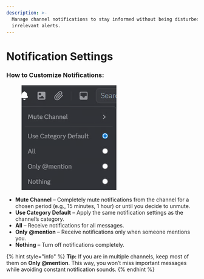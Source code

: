 ```yaml
---
description: >-
  Manage channel notifications to stay informed without being disturbed by
  irrelevant alerts.
---
```


# Notification Settings

### **How to Customize Notifications:**

<figure><img src="../../../../../../.gitbook/assets/image (28).png" alt=""><figcaption></figcaption></figure>

* **Mute Channel** – Completely mute notifications from the channel for a chosen period (e.g., 15 minutes, 1 hour) or until you decide to unmute.
* **Use Category Default** – Apply the same notification settings as the channel’s category.
* **All** – Receive notifications for all messages.
* **Only** **@mention** – Receive notifications only when someone mentions you.
* **Nothing** – Turn off notifications completely.

{% hint style="info" %}
**Tip:** If you are in multiple channels, keep most of them on **Only @mention**. This way, you won’t miss important messages while avoiding constant notification sounds.
{% endhint %}
